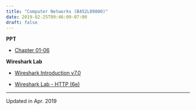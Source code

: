 ```yaml
---
title: "Computer Networks (B452L09800)"
date: 2019-02-25T09:46:09-07:00
draft: false
---
```


**PPT**

- [Chapter 01-06]( /web/files/network/ppt.rar)

**Wireshark Lab**

- [Wireshark Introduction v7.0](/web/files/network/lab/Wireshark_Intro_v7.0_CN.pdf)

- [Wireshark Lab - HTTP (6e)](/web/files/network/lab/Wireshark_HTTP_v6.1_CN.pdf)


****

Updated in Apr. 2019

